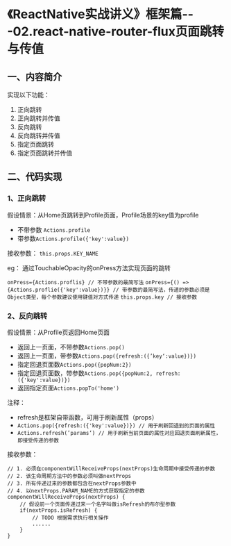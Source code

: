 # 《ReactNative实战讲义》框架篇---02.react-native-router-flux页面跳转与传值
## 一、内容简介
实现以下功能：
1. 正向跳转
2. 正向跳转并传值
3. 反向跳转
4. 反向跳转并传值
5. 指定页面跳转
6. 指定页面跳转并传值

## 二、代码实现
### 1、正向跳转
假设情景：从Home页跳转到Profile页面，Profile场景的key值为profile

* 不带参数 `Actions.profile`
* 带参数`Actions.profile({'key':value})`

接收参数：
`this.props.KEY_NAME`

eg：
通过TouchableOpacity的onPress方法实现页面的跳转

`onPress={Actions.proflis} // 不带参数的最简写法`
`onPress={() => {Actions.proflie({'key':value})}} // 带参数的最简写法，传递的参数必须是Object类型，每个参数建议使用键值对方式传递`
`this.props.key // 接收参数`

### 2、反向跳转
假设情景：从Profile页返回Home页面

* 返回上一页面，不带参数`Actions.pop()`
* 返回上一页面，带参数`Actions.pop({refresh:({’key‘:value})})`
* 指定回退页面数`Actions.pop({popNum:2})`
* 指定回退页面数，带参数`Actions.pop({popNum:2, refresh:({'key':value})})`
* 返回指定页面`Actions.popTo('home')`

注释：

* refresh是框架自带函数，可用于刷新属性（props）
* `Actions.pop({refresh:({'key':value})}) // 用于刷新回退到的页面的属性`
* `Actions.refresh(’params‘) // 用于刷新当前页面的属性对应回退页面刷新属性，即接受传递的参数`

接收参数：
 
```
// 1. 必须在componentWillReceiveProps(nextProps)生命周期中接受传递的参数
// 2. 该生命周期方法中的参数必须叫做nextProps
// 3. 所有传递过来的参数都包含在nextProps参数中
// 4. 以nextProps.PARAM_NAME的方式获取指定的参数
componentWillReceiveProps(nextProps) {
    // 假设前一个页面传递过来一个名字叫做isRefresh的布尔型参数
    if(nextProps.isRefresh) {
        // TODO 根据需求执行相关操作
        ......
    }
}
```









